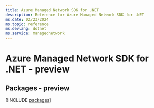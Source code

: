 ```yaml
---
title: Azure Managed Network SDK for .NET
description: Reference for Azure Managed Network SDK for .NET
ms.date: 02/23/2024
ms.topic: reference
ms.devlang: dotnet
ms.service: managednetwork
---
```

# Azure Managed Network SDK for .NET - preview
## Packages - preview
[!INCLUDE [packages](managed-network-index.md)]
